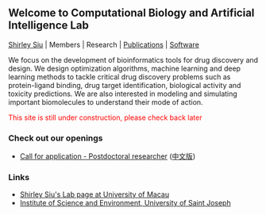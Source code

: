 ## Welcome to Computational Biology and Artificial Intelligence Lab

[Shirley Siu](shirleysiu.md) | Members | Research | [Publications](publications.md) | [Software](https://app.cbbio.online)

We focus on the development of bioinformatics tools for drug discovery and design. We design optimization algorithms, machine learning and deep learning methods to tackle critical drug discovery problems such as protein-ligand binding, drug target identification, biological activity and toxicity predictions. We are also interested in modeling and simulating important biomolecules to understand their mode of action.


<span style="color:red">This site is still under construction, please check back later</span>


### Check out our openings
- [Call for application - Postdoctoral researcher](vacancy.md) ([中文版](vacancy_cn.md))


<!--- <img src="images/adsorb.jpg" width="200"><img src="images/dock.jpg" width="190"><img src="images/ml.jpg" width="195"><img src="images/vs.jpg" width="196">
--->




### Links
- [Shirley Siu's Lab page at University of Macau](https://cbbio.online)
- [Institute of Science and Environment, University of Saint Joseph](http://ise.usj.edu.mo/)
